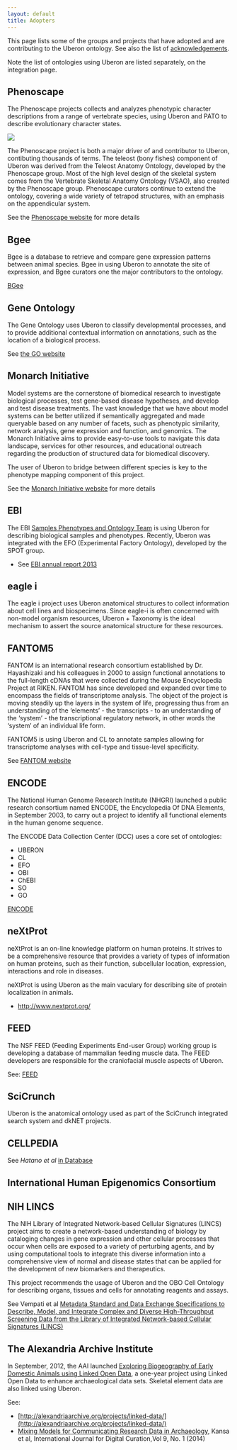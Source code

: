 ```yaml
---
layout: default
title: Adopters
---
```


This page lists some of the groups and projects that have adopted and
are contributing to the Uberon ontology. See also the list of
[acknowledgements](acknowledgements.html).

Note the list of ontologies using Uberon are listed separately, on the
integration page.

## Phenoscape

The Phenoscape projects collects and analyzes phenotypic character
descriptions from a range of vertebrate species, using Uberon and PATO
to describe evolutionary character states.

<a href="http://phenoscape.org/wiki/Main_Page#About_this_project"><img
src="http://phenoscape.org/wg/phenoscape/images/thumb/0/0c/Phenoscape_II_tree_view.jpg/380px-Phenoscape_II_tree_view.jpg"></img></a>

The Phenoscape project is both a major driver of and contributor to
Uberon, contibuting thousands of terms. The teleost (bony fishes)
component of Uberon was derived from the Teleost Anatomy Ontology,
developed by the Phenoscape group. Most of the high level design of
the skeletal system comes from the Vertebrate Skeletal Anatomy
Ontology (VSAO), also created by the Phenoscape group. Phenoscape
curators continue to extend the ontology, covering a wide variety of
tetrapod structures, with an emphasis on the appendicular system.

See the [Phenoscape website](http://phenoscape.org) for more details

## Bgee

Bgee is a database to retrieve and compare gene expression patterns
between animal species. Bgee in using Uberon to annotate the site of
expression, and Bgee curators one the major contributors to the
ontology.

[BGee](http://bgee.unil.ch/)

## Gene Ontology

The Gene Ontology uses Uberon to classify developmental processes, and
to provide additional contextual information on annotations, such as
the location of a biological process.

See [the GO website](http://geneontology.org)

## Monarch Initiative

Model systems are the cornerstone of biomedical research to
investigate biological processes, test gene-based disease hypotheses,
and develop and test disease treatments. The vast knowledge that we
have about model systems can be better utilized if semantically
aggregated and made queryable based on any number of facets, such as
phenotypic similarity, network analysis, gene expression and function,
and genomics. The Monarch Initiative aims to provide easy-to-use tools
to navigate this data landscape, services for other resources, and
educational outreach regarding the production of structured data for
biomedical discovery.

The user of Uberon to bridge between different species is key to the
phenotype mapping component of this project.

See the [Monarch Initiative website](http://monarchinitiative.org) for
more details


## EBI

The EBI [Samples Phenotypes and Ontology
Team](http://www.ebi.ac.uk/about/spot-team/members) is using Uberon
for describing biological samples and phenotypes. Recently, Uberon was
integrated with the EFO (Experimental Factory Ontology), developed by
the SPOT group.

 * See [EBI annual report 2013](http://www.ebi.ac.uk/sites/ebi.ac.uk/files/groups/external_relations/Documents/EMBL_EBI_Annual_Report_2013_lo_3.pdf)

## eagle i

The eagle i project uses Uberon anatomical structures to collect
information about cell lines and biospecimens. Since eagle-i is often
concerned with non-model organism resources, Uberon + Taxonomy is the
ideal mechanism to assert the source anatomical structure for these
resources.

## FANTOM5

FANTOM is an international research consortium established by
Dr. Hayashizaki and his colleagues in 2000 to assign functional
annotations to the full-length cDNAs that were collected during the
Mouse Encyclopedia Project at RIKEN. FANTOM has since developed and
expanded over time to encompass the fields of transcriptome
analysis. The object of the project is moving steadily up the layers
in the system of life, progressing thus from an understanding of the
‘elements’ - the transcripts - to an understanding of the ‘system’ -
the transcriptional regulatory network, in other words the ‘system’ of
an individual life form.

FANTOM5 is using Uberon and CL to annotate samples allowing for
transcriptome analyses with cell-type and tissue-level specificity.

See [FANTOM website](http://fantom.gsc.riken.jp/)

## ENCODE

The National Human Genome Research Institute (NHGRI) launched a public
research consortium named ENCODE, the Encyclopedia Of DNA Elements, in
September 2003, to carry out a project to identify all functional
elements in the human genome sequence.

The ENCODE Data Collection Center (DCC) uses a core set of ontologies:

 * UBERON
 * CL
 * EFO
 * OBI
 * ChEBI
 * SO
 * GO

[ENCODE](http://www.genome.gov/Encode/)

## neXtProt

neXtProt is an on-line knowledge platform on human proteins. It
strives to be a comprehensive resource that provides a variety of
types of information on human proteins, such as their function,
subcellular location, expression, interactions and role in diseases.

neXtProt is using Uberon as the main vaculary for describing site of
protein localization in animals.

 * http://www.nextprot.org/

## FEED

The NSF FEED (Feeding Experiments End-user Group) working group is
developing a database of mammalian feeding muscle data. The FEED
developers are responsible for the craniofacial muscle aspects of
Uberon.

See: [FEED](http://www.feedexp.org)

## SciCrunch

Uberon is the anatomical ontology used as part of the SciCrunch
integrated search system and dkNET projects.

## CELLPEDIA

See *Hatano et al* [in Database](http://database.oxfordjournals.org/content/2011/bar046.full)

## International Human Epigenomics Consortium



## NIH LINCS

The NIH Library of Integrated Network-based Cellular Signatures
(LINCS) project aims to create a network-based understanding of
biology by cataloging changes in gene expression and other cellular
processes that occur when cells are exposed to a variety of perturbing
agents, and by using computational tools to integrate this diverse
information into a comprehensive view of normal and disease states
that can be applied for the development of new biomarkers and
therapeutics.

This project recommends the usage of Uberon and the OBO Cell Ontology
for describing organs, tissues and cells for annotating reagents and
assays.

See Vempati et al [Metadata Standard and Data Exchange Specifications
to Describe, Model, and Integrate Complex and Diverse High-Throughput
Screening Data from the Library of Integrated Network-based Cellular
Signatures
(LINCS)](http://jbx.sagepub.com/content/early/2014/02/11/1087057114522514.full)

## The Alexandria Archive Institute

In September, 2012, the AAI launched [Exploring Biogeography of Early Domestic Animals using Linked Open Data](http://alexandriaarchive.org/projects/linked-data/), a one-year project using Linked Open Data to enhance archaeological data sets. Skeletal element data are also linked using Uberon.

See:

 * [http://alexandriaarchive.org/projects/linked-data/](http://alexandriaarchive.org/projects/linked-data/)
 * [Mixing Models for Communicating Research Data in Archaeology](http://alexandriaarchive.org/wp-content/uploads/2012/11/idcc14-Kansa-Kansa-Arbuckle-researchpaper-final.pdf), Kansa et al, International Journal for Digital Curation,Vol 9, No. 1 (2014)
